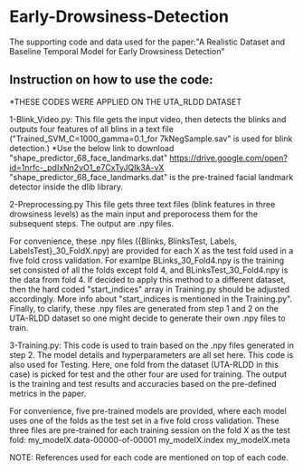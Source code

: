 # Early-Drowsiness-Detection
The supporting code and data used for the paper:"A Realistic Dataset and Baseline Temporal Model for Early Drowsiness Detection"
## Instruction on how to use the code:
*THESE CODES WERE APPLIED ON THE UTA_RLDD DATASET

1-Blink_Video.py:
  This file gets the input video, then detects the blinks and outputs four features of all blins in a text file
  ("Trained_SVM_C=1000_gamma=0.1_for 7kNegSample.sav" is used for blink detection.)
  *Use the below link to download "shape_predictor_68_face_landmarks.dat"
  https://drive.google.com/open?id=1nrfc-_pdIxNn2yO1_e7CxTyJQIk3A-vX
  "shape_predictor_68_face_landmarks.dat" is the pre-trained facial landmark detector inside the dlib library.

2-Preprocessing.py
  This file gets three text files (blink features in three drowsiness levels) as the main input and preporocess them for the subsequent     steps. The output are .npy files.
  
  For convenience, these .npy files ({Blinks, BlinksTest, Labels, LabelsTest}_30_FoldX.npy) are provided for each X as the test fold used   in a five fold cross validation. For examlpe BLinks_30_Fold4.npy is the training set consisted of all the folds except fold 4, and         BLinksTest_30_Fold4.npy is the data from fold 4. If decided to apply this method to a different dataset, then the hard coded               "start_indices" array in Training.py should be adjusted accordingly. More info about "start_indices is mentioned in the Training.py".     Finally, to clarify, these .npy files are generated from step 1 and 2 on the UTA-RLDD dataset so one might decide to generate their own   .npy files to train. 

3-Training.py:
  This code is used to train based on the .npy files generated in step 2. The model details and hyperparameters are all set here. This       code is also used for Testing. Here, one fold from the dataset (UTA-RLDD in this case) is picked for test and the other four are used     for training. The output is the training and test results and accuracies based on the pre-defined metrics in the paper.
 
 
  For convenience, five pre-trained models are provided, where each model uses one of the folds as the test set in a five fold cross         validation.
  These three files are pre-trained for each training session on the fold X as the test fold:
    my_modelX.data-00000-of-00001
    my_modelX.index
    my_modelX.meta
  
  
  
NOTE: References used for each code are mentioned on top of each code.
